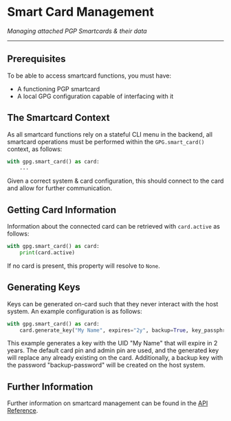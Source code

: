 # Smart Card Management

*Managing attached PGP Smartcards & their data*

---

## Prerequisites

To be able to access smartcard functions, you must have:

- A functioning PGP smartcard
- A local GPG configuration capable of interfacing with it

## The Smartcard Context

As all smartcard functions rely on a stateful CLI menu in the backend, all smartcard operations must be performed within the `GPG.smart_card()` context, as follows:

```python
with gpg.smart_card() as card:
    ...
```

Given a correct system & card configuration, this should connect to the card and allow for further communication.

## Getting Card Information

Information about the connected card can be retrieved with `card.active` as follows:

```python
with gpg.smart_card() as card:
    print(card.active)
```

If no card is present, this property will resolve to `None`.

## Generating Keys

Keys can be generated on-card such that they never interact with the host system. An example configuration is as follows:

```python
with gpg.smart_card() as card:
    card.generate_key("My Name", expires="2y", backup=True, key_passphrase="backup-password", force=True)
```

This example generates a key with the UID "My Name" that will expire in 2 years. The default card pin and admin pin are used, and the generated key will replace any already existing on the card. Additionally, a backup key with the password "backup-password" will be created on the host system.

## Further Information

Further information on smartcard management can be found in the [API Reference](../api/operators/cards.md).